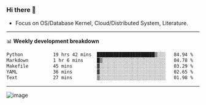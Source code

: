 ### Hi there 👋
<!-- * Daily Meditation via Leetcode/Competitive-Programming. -->
* Focus on OS/Database Kernel, Cloud/Distributed System, Literature.

-------

📊 **Weekly development breakdown**
<!--START_SECTION:waka-->

```txt
Python           19 hrs 42 mins  █████████████████████▒░░░   84.94 %
Markdown         1 hr 6 mins     █▒░░░░░░░░░░░░░░░░░░░░░░░   04.78 %
Makefile         45 mins         ▓░░░░░░░░░░░░░░░░░░░░░░░░   03.29 %
YAML             36 mins         ▓░░░░░░░░░░░░░░░░░░░░░░░░   02.65 %
Text             27 mins         ▒░░░░░░░░░░░░░░░░░░░░░░░░   01.98 %
```

<!--END_SECTION:waka-->

-------

<!-- [![Leetcode Stats](https://leetcard.jacoblin.cool/hzhang413?font=Fira+Mono)](https://leetcode.com/fxrc) -->
![image](./cyberpunk-ghost-in-the-shell.gif)
<!--![image](./gis-archive.png)-->
